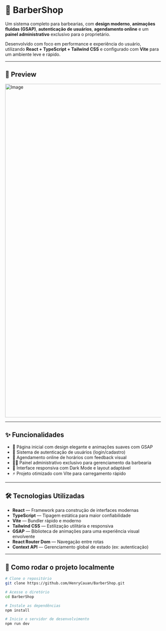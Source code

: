 
# 💈 BarberShop

Um sistema completo para barbearias, com **design moderno**, **animações fluidas (GSAP)**, **autenticação de usuários**, **agendamento online** e um **painel administrativo** exclusivo para o proprietário.

Desenvolvido com foco em performance e experiência do usuário, utilizando **React + TypeScript + Tailwind CSS** e configurado com **Vite** para um ambiente leve e rápido.

---

## 📸 Preview

<img width="1920" height="1080" alt="Image" src="https://github.com/user-attachments/assets/8fd1e753-9c7d-46da-925f-ea4a81c07120" />

---

## ✨ Funcionalidades

- 🧔 Página inicial com design elegante e animações suaves com GSAP  
- 🔐 Sistema de autenticação de usuários (login/cadastro)  
- 📆 Agendamento online de horários com feedback visual  
- 🧑‍💼 Painel administrativo exclusivo para gerenciamento da barbearia  
- 🌙 Interface responsiva com Dark Mode e layout adaptável  
- ⚡️ Projeto otimizado com Vite para carregamento rápido  

---

## 🛠️ Tecnologias Utilizadas

- **React** — Framework para construção de interfaces modernas  
- **TypeScript** — Tipagem estática para maior confiabilidade  
- **Vite** — Bundler rápido e moderno  
- **Tailwind CSS** — Estilização utilitária e responsiva  
- **GSAP** — Biblioteca de animações para uma experiência visual envolvente  
- **React Router Dom** — Navegação entre rotas  
- **Context API** — Gerenciamento global de estado (ex: autenticação)

---

## 🚀 Como rodar o projeto localmente

```bash
# Clone o repositório
git clone https://github.com/HenryCauan/BarberShop.git

# Acesse o diretório
cd BarberShop

# Instale as dependências
npm install

# Inicie o servidor de desenvolvimento
npm run dev
